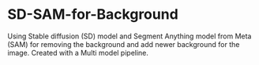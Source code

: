 # SD-SAM-for-Background
Using Stable diffusion (SD) model and Segment Anything model from Meta (SAM) for removing the background and add newer background for the image. Created with a Multi model pipeline.
